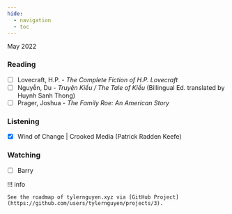 ```yaml
---
hide:
  - navigation
  - toc
---
```


May 2022

### Reading

- [ ] Lovecraft, H.P. - _The Complete Fiction of H.P. Lovecraft_
- [ ] Nguyễn, Du - _Truyện Kiều / The Tale of Kiều_ (Billingual Ed. translated by Huynh Sanh Thong)
- [ ] Prager, Joshua - _The Family Roe: An American Story_

### Listening

- [x] Wind of Change | Crooked Media (Patrick Radden Keefe)

### Watching

- [ ] Barry

!!! info

    See the roadmap of tylernguyen.xyz via [GitHub Project](https://github.com/users/tylernguyen/projects/3).